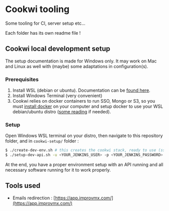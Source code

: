 # Cookwi tooling

Some tooling for CI, server setup etc...

Each folder has its own readme file !

## Cookwi local development setup

The setup documentation is made for Windows only. It may work on Mac and Linux as well with (maybe) some adaptations in configuration(s).

### Prerequisites

1. Install WSL (debian or ubuntu). Documentation can be [found here](https://docs.microsoft.com/fr-fr/windows/wsl/install-win10).
2. Install Windows Terminal (very convenient)
3. Cookwi relies on docker containers to run SSO, Mongo or S3, so you must [install docker](https://https://docs.docker.com/docker-for-windows/install/) on your computer and setup docker to use your WSL debian/ubuntu distro ([some reading](https://docs.docker.com/docker-for-windows/wsl/) if needed).

### Setup

Open Windows WSL terminal on your distro, then navigate to this repository folder, and in `cookwi-setup/` folder :

```bash
$ ./create-dev-env.sh # this creates the cookwi stack, ready to use (sso / db / mongo / s3)
$ ./setup-dev-api.sh -u <YOUR_JENKINS_USER> -p <YOUR_JENKINS_PASSWORD> # it downloads, prepare and launch the last version of the API on a dedicated container
```

At the end, you have a proper environment setup with an API running and all necessary software running for it to work properly.

## Tools used

- Emails redirection : [https://app.improvmx.com/](https://app.improvmx.com/)
